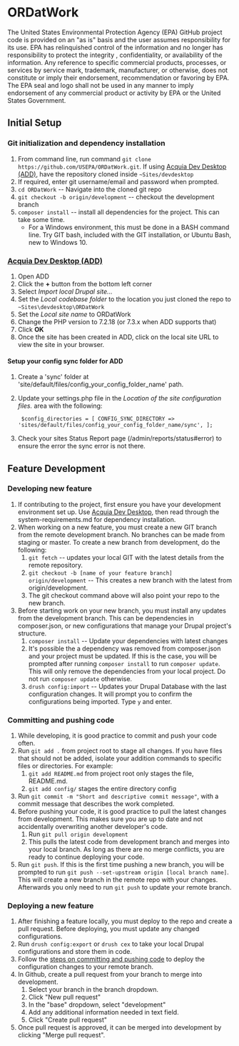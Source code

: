 # ORDatWork

The United States Environmental Protection Agency (EPA) GitHub project code is provided on an "as is" basis and the user assumes responsibility for its use.  EPA has relinquished control of the information and no longer has responsibility to protect the integrity , confidentiality, or availability of the information.  Any reference to specific commercial products, processes, or services by service mark, trademark, manufacturer, or otherwise, does not constitute or imply their endorsement, recommendation or favoring by EPA.  The EPA seal and logo shall not be used in any manner to imply endorsement of any commercial product or activity by EPA or the United States Government.

## Initial Setup

### Git initialization and dependency installation
1. From command line, run command  `git clone https://github.com/USEPA/ORDatWork.git`. If using [Acquia Dev Desktop (ADD)](https://dev.acquia.com/downloads), have the repository cloned inside `~Sites/devdesktop`
2. If required, enter git username/email and password when prompted.
3. `cd ORDatWork` -- Navigate into the cloned git repo 
4. `git checkout -b origin/development` -- checkout the development branch
5. `composer install` -- install all dependencies for the project. This can take some time.
    * For a Windows environment, this must be done in a BASH command line. Try GIT bash, included with the GIT installation, or Ubuntu Bash, new to Windows 10. 


### [Acquia Dev Desktop (ADD)](https://dev.acquia.com/downloads)
1. Open ADD
2. Click the **+** button from the bottom left corner
3. Select *Import local Drupal site...*
4. Set the *Local codebase folder* to the location you just cloned the repo to `~Sites\devdesktop\ORDatWork`
5. Set the *Local site name* to ORDatWork
6. Change the PHP version to 7.2.18 (or 7.3.x when ADD supports that)
7. Click **OK**
8. Once the site has been created in ADD, click on the local site URL to view the site in your browser.

#### Setup your config sync folder for ADD
1. Create a 'sync' folder at 'site/default/files/config_your_config_folder_name' path.
2. Update your settings.php file in the *Location of the site configuration files.* area with the following:

   ` $config_directories = [
      CONFIG_SYNC_DIRECTORY => 'sites/default/files/config_your_config_folder_name/sync',
    ];`

3. Check your sites Status Report page (/admin/reports/status#error) to ensure the error the sync error is not there.

## Feature Development

### Developing new feature
1. If contributing to the project, first ensure you have your development environment set up. Use [Acquia Dev Desktop](#acquia-dev-desktop-add), then read through the system-requirements.md for dependency installation.
2. When working on a new feature, you must create a new GIT branch from the remote development branch. No branches can be made from staging or master. To create a new branch from development, do the following:
    1. `git fetch` -- updates your local GIT with the latest details from the remote repository.
    2. `git checkout -b [name of your feature branch] origin/development` -- This creates a new branch with the latest from origin/development.
    3. The git checkout command above will also point your repo to the new branch.
 3. Before starting work on your new branch, you must install any updates from the development branch. This can be dependencies in composer.json, or new configurations that manage your Drupal project's structure.
    1. `composer install` -- Update your dependencies with latest changes
    2. It's possible the a dependency was removed from composer.json and your project must be updated. If this is the case, you will be prompted after running `composer install` to run `composer update`. This will only remove the dependencies from your local project. Do not run `composer update` otherwise. 
    3. `drush config:import` -- Updates your Drupal Database with the last configuration changes. It will prompt you to confirm the configurations being imported. Type `y` and enter.   

### Committing and pushing code
1. While developing, it is good practice to commit and push your code often. 
2. Run `git add .` from project root to stage all changes. If you have files that should not be added, isolate your addition commands to specific files or directories. For example:
    1. `git add README.md` from project root only stages the file, README.md.
    2. `git add config/` stages the entire directory config
3. Run `git commit -m "Short and descriptive commit message"`, with a commit message that describes the work completed.
4. Before pushing your code, it is good practice to pull the latest changes from development. This makes sure you are up to date and not accidentally overwriting another developer's code.
    1. Run `git pull origin development`
    2. This pulls the latest code from development branch and merges into your local branch. As long as there are no merge conflicts, you are ready to continue deploying your code.
4. Run `git push`. If this is the first time pushing a new branch, you will be prompted to run `git push --set-upstream origin [local branch name]`. This will create a new branch in the remote repo with your changes. Afterwards you only need to run `git push` to update your remote branch.

### Deploying a new feature
1. After finishing a feature locally, you must deploy to the repo and create a pull request. Before deploying, you must update any changed configurations.
2. Run `drush config:export` or `drush cex` to take your local Drupal configurations and store them in code.
3. Follow the [steps on committing and pushing code](#committing-and-pushing-code) to deploy the configuration changes to your remote branch. 
4. In Github, create a pull request from your branch to merge into development. 
    1. Select your branch in the branch dropdown.
    2. Click "New pull request"
    3. In the "base" dropdown, select "development"
    3. Add any additional information needed in text field.
    4. Click "Create pull request"
5. Once pull request is approved, it can be merged into development by clicking "Merge pull request".
    

